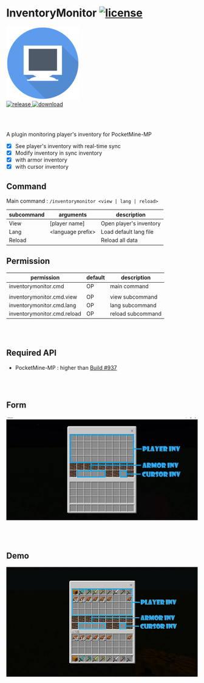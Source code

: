 # InventoryMonitor [![license](https://img.shields.io/github/license/PMMPPlugin/InventoryMonitor.svg?label=License)](LICENSE)
[![icon](assets/icon/192x192.png?raw=true)]()  
[![release](https://img.shields.io/github/release/PMMPPlugin/InventoryMonitor.svg?label=Release) ![download](https://img.shields.io/github/downloads/PMMPPlugin/InventoryMonitor/total.svg?label=Download)](https://github.com/PMMPPlugin/InventoryMonitor/releases/latest)
  
<br/><br/>
  
A plugin monitoring player's inventory for PocketMine-MP  
- [x] See player's inventory with real-time sync
- [x] Modify inventory in sync inventory
- [x] with armor inventory
- [x] with cursor inventory
  
## Command
Main command : `/inventorymonitor <view | lang | reload>`

| subcommand | arguments              | description                 |
| ---------- | ---------------------- | --------------------------- |
| View       | \[player name\]        | Open player's inventory     |
| Lang       | \<language prefix\>    | Load default lang file      |
| Reload     |                        | Reload all data             |




## Permission
| permission                  | default  | description          |
| --------------------------- | -------- | -------------------- |
| inventorymonitor.cmd        | OP       | main command         |
|                             |          |                      |
| inventorymonitor.cmd.view   | OP       | view subcommand      |
| inventorymonitor.cmd.lang   | OP       | lang subcommand      |
| inventorymonitor.cmd.reload | OP       | reload subcommand    |
  
<br/><br/>
  
## Required API
- PocketMine-MP : higher than [Build #937](https://jenkins.pmmp.io/job/PocketMine-MP/937)
  
<br/><br/>
  
## Form
![form](assets/screenshot/form.jpg?raw=true)
  
<br/><br/>
  
## Demo
![demo](assets/screenshot/demo.gif?raw=true)